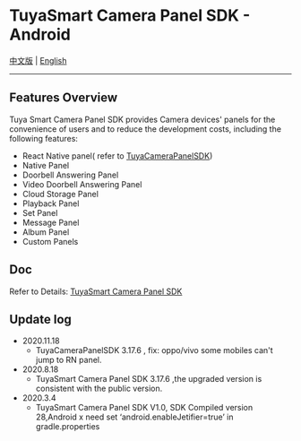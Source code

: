 # TuyaSmart Camera Panel SDK  - Android 

[中文版](https://github.com/TuyaInc/tuyasmart_camera_panel_android_sdk/blob/master/README-zh.md) | [English](https://github.com/TuyaInc/tuyasmart_camera_panel_android_sdk/blob/master/README.md)

------

## Features Overview

Tuya Smart Camera Panel SDK provides Camera devices' panels for the convenience of users and to reduce the development costs, including the following features:

- React Native panel( refer to [TuyaCameraPanelSDK](https://tuyainc.github.io/tuyasmart_bizbundle_android_doc/))
- Native Panel
- Doorbell Answering Panel
- Video Doorbell Answering Panel
- Cloud Storage Panel
- Playback Panel
- Set Panel
- Message Panel
- Album Panel
- Custom Panels

## Doc

   Refer to Details: [TuyaSmart Camera Panel SDK](https://tuyainc.github.io/tuyasmart_bizbundle_android_doc/en/pages/ipc/camera_panel.html)

## Update log
- 2020.11.18
    - TuyaCameraPanelSDK 3.17.6 , fix: oppo/vivo some mobiles can't jump to RN panel.
- 2020.8.18
    - TuyaSmart Camera Panel SDK 3.17.6 ,the upgraded version is consistent with the public version.
- 2020.3.4
    - TuyaSmart Camera Panel SDK  V1.0, SDK Compiled version 28,Android x need set ‘android.enableJetifier=true’ in gradle.properties


